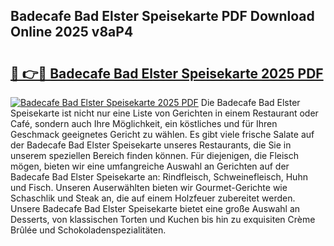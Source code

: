 ## Badecafe Bad Elster Speisekarte PDF Download Online 2025 v8aP4

# <h2><a href="http://gcdrhr.nevu.top/?p=Badecafe+Bad+Elster+Speisekarte">🔗 👉🔴 Badecafe Bad Elster Speisekarte 2025 PDF</a></h2>

[![Badecafe Bad Elster Speisekarte 2025 PDF](https://i.imgur.com/dBaPXMq.png)](http://gcdrhr.nevu.top/?p=Badecafe+Bad+Elster+Speisekarte)
Die Badecafe Bad Elster Speisekarte ist nicht nur eine Liste von Gerichten in einem Restaurant oder Café, sondern auch Ihre Möglichkeit, ein köstliches und für Ihren Geschmack geeignetes Gericht zu wählen. Es gibt viele frische Salate auf der Badecafe Bad Elster Speisekarte unseres Restaurants, die Sie in unserem speziellen Bereich finden können. Für diejenigen, die Fleisch mögen, bieten wir eine umfangreiche Auswahl an Gerichten auf der Badecafe Bad Elster Speisekarte an: Rindfleisch, Schweinefleisch, Huhn und Fisch. Unseren Auserwählten bieten wir Gourmet-Gerichte wie Schaschlik und Steak an, die auf einem Holzfeuer zubereitet werden. Unsere Badecafe Bad Elster Speisekarte bietet eine große Auswahl an Desserts, von klassischen Torten und Kuchen bis hin zu exquisiten Crème Brûlée und Schokoladenspezialitäten.
